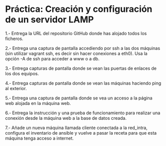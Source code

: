# Práctica: Creación y configuración de un servidor LAMP

1.- Entrega la URL del repositorio GitHub donde has alojado todos los ficheros.

2.- Entrega una captura de pantalla accediendo por ssh a las dos máquinas (sin utilizar vagrant ssh, es decir sin hacer conexiones a eth0). Usa la opción -A de ssh para acceder a www o a db.

3.- Entrega capturas de pantalla donde se vean las puertas de enlaces de los dos equipos.

4.- Entrega capturas de pantalla donde se vean las máquinas haciendo ping al exterior.

5.- Entrega una captura de pantalla donde se vea un acceso a la página web alojada en la máquina web.

6.- Entrega la instrucción y una prueba de funcionamiento para realizar una conexión desde la máquina web a la base de datos creada.

7.- Añade un nueva máquina llamada cliente conectada a la red_intra, configura el inventario de ansible y vuelve a pasar la receta para que esta máquina tenga acceso a internet.
